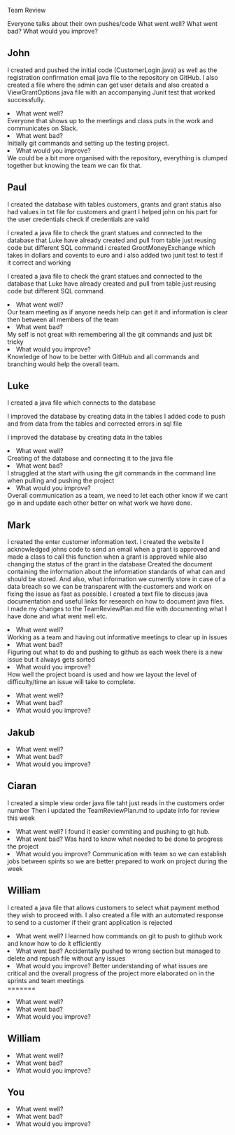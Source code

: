 Team Review

Everyone talks about their own pushes/code
What went well?
What went bad?
What would you improve?

<h2>John</h2>
<p>I created and pushed the initial code (CustomerLogin.java) as well as the registration confirmation email java file to the repository on GitHub.
I also created a file where the admin can get user details and also created a ViewGrantOptions java file with an accompanying Junit test that worked successfully.</p>

<li>	What went well? </li>
Everyone that shows up to the meetings and class puts in the work and communicates on Slack.
<li>	What went bad?</li>
Initially git commands and setting up the testing project.
<li>What would you improve?</li>
We could be a bit more organised with the repository, everything is clumped together but knowing the team we can fix that.</li>

<h2>Paul</h2>
<p>I created the database with tables customers, grants and grant status also had values in txt file for customers and grant
I helped john on his part for the user credentials check if credentials are valid

I created a java file to check the grant statues and connected to the database that Luke have already created and pull from table just reusing code but different SQL command.i created GrootMoneyExchange which takes in dollars and covents to euro and i also added two junit test to test if it correct and working</p>

I created a java file to check the grant statues and connected to the database that Luke have already created and pull from table just reusing code but different SQL command.</p>


<li>	What went well? </li>
Our team meeting as if anyone needs help can get it and information is clear then between all members of the team
<li>	What went bad?</li>
My self is not great with remembering all the git commands and just bit tricky 
<li>	What would you improve?</li>
Knowledge of how to be better with GitHub and all commands and branching would help the overall team.

<h2>Luke</h2>
<p>I created a java file which connects to the database

I improved the database by creating data in the tables
I added code to push and from data from the tables and corrected errors in sql file</p>

I improved the database by creating data in the tables</p>


<li> What went well? </li>
Creating of the database and connecting it to the java file
<li >What went bad? </li>
I struggled at the start with using the git commands in the command line when pulling and pushing the project
<li >What would you improve? </li>
Overall communication as a team, we need to let each other know if we cant go in and update each other better on what work we have done.


<h2>Mark</h2>

<p>I created the enter customer information text. 
I created the website
I acknowledged johns code to send an email when a grant is approved and made a class to call this function when a grant is approved while also changing the status of the grant in the database
Created the document containing the information about the information standards of what can and should be stored. And also, what information we currently store in case of a data breach so we can be transparent with the customers and work on fixing the issue as fast as possible.
I created a text file to discuss java documentation and useful links for research on how to document java files. 
I made my changes to the TeamReviewPlan.md file with documenting what I have done and what went well etc.
</p>

<li> What went well? </li>
Working as a team and having out informative meetings to clear up in issues
<li >What went bad? </li>
Figuring out what to do and pushing to github as each week there is a new issue but it always gets sorted
<li >What would you improve? </li>
How well the project board is used and how we layout the level of difficulty/time an issue will take to complete.

<p></p>

<li> What went well? </li>

<li >What went bad? </li>

<li >What would you improve? </li>


<h2>Jakub</h2>

<p></p>

<li> What went well? </li>

<li >What went bad? </li>

<li >What would you improve? </li>

<h2>Ciaran</h2>

<p>I created a simple view order java file taht just reads in the customers order number
Then i updated the TeamReviewPlan.md to update info for review this week</p>

<li> What went well? 
I found it easier commiting and pushing to git hub. </li>

<li >What went bad? 
Was hard to know what needed to be done to progress the project</li>

<li >What would you improve? 
Communication with team so we can establish jobs between spints
so we are better prepared to work on project during the week</li>

<h2>William</h2>
<p>I created a java file that allows customers to select what payment method they wish to
proceed with. I also created a file with an automated response to send to a customer if their
grant application is rejected</p>

<li> What went well?
I learned how commands on git to push to github work and know how to do it efficiently</li>

<li >What went bad? 
Accidentally pushed to wrong section but managed to delete and repush file without any issues</li>

<li >What would you improve? 
Better understanding of what issues are critical and the overall progress of the project more elaborated on in the sprints and team meetings</li>
=======
<p></p>

<li> What went well? </li>

<li >What went bad? </li>

<li >What would you improve? </li>

<h2>William</h2>
<p></p>

<li> What went well? </li>

<li >What went bad? </li>

<li >What would you improve? </li>


<h2>You</h2>
<p></p>

<li> What went well? </li>

<li >What went bad? </li>

<li >What would you improve? </li>
